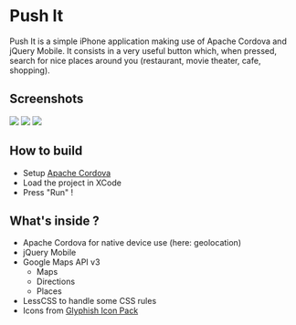 Push It
=======

Push It is a simple iPhone application making use of Apache Cordova and jQuery Mobile.
It consists in a very useful button which, when pressed, search for nice places around you (restaurant, movie theater, cafe, shopping).

Screenshots
-------

![](http://lois.di-qual.net/files/pushit/welcome.png)
![](http://lois.di-qual.net/files/pushit/list.png)
![](http://lois.di-qual.net/files/pushit/map.png)

How to build
------------

 * Setup [Apache Cordova](http://incubator.apache.org/cordova/)
 * Load the project in XCode
 * Press "Run" !

What's inside ?
---------------

 * Apache Cordova for native device use (here: geolocation)
 * jQuery Mobile
 * Google Maps API v3
   * Maps
   * Directions
   * Places
 * LessCSS to handle some CSS rules
 * Icons from [Glyphish Icon Pack](http://glyphish.com/)
